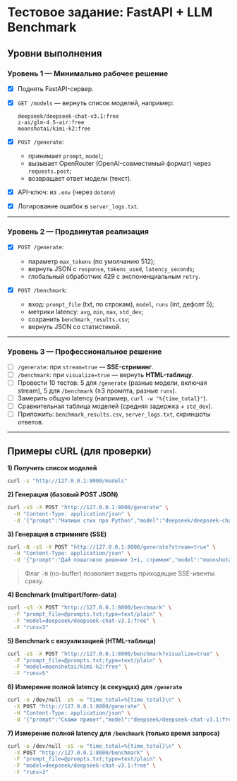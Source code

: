 # Тестовое задание: FastAPI + LLM Benchmark

## Уровни выполнения

### Уровень 1 — Минимально рабочее решение

* [x] Поднять FastAPI-сервер.
* [x] `GET /models` — вернуть список моделей, например:

  ```
  deepseek/deepseek-chat-v3.1:free
  z-ai/glm-4.5-air:free
  moonshotai/kimi-k2:free
  ```
* [x] `POST /generate`:

  * принимает `prompt`, `model`;
  * вызывает OpenRouter (OpenAI-совместимый формат) через `requests.post`;
  * возвращает ответ модели (текст).
* [x] API-ключ: из `.env` (через `dotenv`)
* [x] Логирование ошибок в `server_logs.txt`.

---

### Уровень 2 — Продвинутая реализация

* [x] `POST /generate`:

  * параметр `max_tokens` (по умолчанию 512);
  * вернуть JSON с `response`, `tokens_used`, `latency_seconds`;
  * глобальный обработчик 429 с экспоненциальным `retry`.
* [x] `POST /benchmark`:

  * вход: `prompt_file` (txt, по строкам), `model`, `runs` (int, дефолт 5);
  * метрики latency: `avg`, `min`, `max`, `std_dev`;
  * сохранить `benchmark_results.csv`;
  * вернуть JSON со статистикой.

---

### Уровень 3 — Профессиональное решение

* [ ] `/generate`: при `stream=true` — **SSE-стриминг**.
* [ ] `/benchmark`: при `visualize=true` — вернуть **HTML-таблицу**.
* [ ] Провести 10 тестов: 5 для `/generate` (разные модели, включая stream), 5 для `/benchmark` (≥3 промпта, разные `runs`).
* [ ] Замерить общую latency (например, `curl -w "%{time_total}"`).
* [ ] Сравнительная таблица моделей (средняя задержка + `std_dev`).
* [ ] Приложить: `benchmark_results.csv`, `server_logs.txt`, скриншоты ответов.

---

## Примеры cURL (для проверки)

**1) Получить список моделей**

```bash
curl -s "http://127.0.0.1:8000/models"
```

**2) Генерация (базовый POST JSON)**

```bash
curl -sS -X POST "http://127.0.0.1:8000/generate" \
  -H "Content-Type: application/json" \
  -d '{"prompt":"Напиши стих про Python","model":"deepseek/deepseek-chat-v3.1:free"}'
```

**3) Генерация в стриминге (SSE)**

```bash
curl -N -sS -X POST "http://127.0.0.1:8000/generate?stream=true" \
  -H "Content-Type: application/json" \
  -d '{"prompt":"Дай пошаговое решение 1+1, стримом","model":"moonshotai/kimi-k2:free","max_tokens":50}'
```

> Флаг `-N` (no-buffer) позволяет видеть приходящие SSE-ивенты сразу.

**4) Benchmark (multipart/form-data)**

```bash
curl -sS -X POST "http://127.0.0.1:8000/benchmark" \
  -F "prompt_file=@prompts.txt;type=text/plain" \
  -F "model=deepseek/deepseek-chat-v3.1:free" \
  -F "runs=3"
```

**5) Benchmark с визуализацией (HTML-таблица)**

```bash
curl -sS -X POST "http://127.0.0.1:8000/benchmark?visualize=true" \
  -F "prompt_file=@prompts.txt;type=text/plain" \
  -F "model=moonshotai/kimi-k2:free" \
  -F "runs=5"
```

**6) Измерение полной latency (в секундах) для `/generate`**

```bash
curl -o /dev/null -sS -w "time_total=%{time_total}\n" \
  -X POST "http://127.0.0.1:8000/generate" \
  -H "Content-Type: application/json" \
  -d '{"prompt":"Скажи привет","model":"deepseek/deepseek-chat-v3.1:free"}'
```

**7) Измерение полной latency для `/benchmark` (только время запроса)**

```bash
curl -o /dev/null -sS -w "time_total=%{time_total}\n" \
  -X POST "http://127.0.0.1:8000/benchmark" \
  -F "prompt_file=@prompts.txt;type=text/plain" \
  -F "model=deepseek/deepseek-chat-v3.1:free" \
  -F "runs=3"
```
